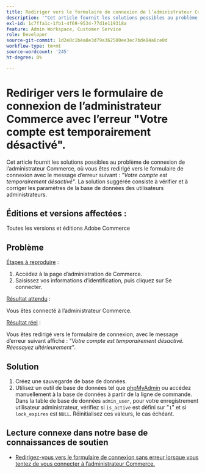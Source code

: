 ```yaml
---
title: Rediriger vers le formulaire de connexion de l’administrateur Commerce avec l’erreur "Votre compte est temporairement désactivé".
description: '"Cet article fournit les solutions possibles au problème de connexion de l’administrateur Commerce, où vous êtes redirigé vers le formulaire de connexion avec le message d’erreur suivant : *"Votre compte est temporairement désactivé"*. La solution suggérée est de vérifier et de corriger les paramètres de la base de données des utilisateurs administrateurs."'
exl-id: 1c7ffa1c-1fb1-4f69-9534-77d1e119318a
feature: Admin Workspace, Customer Service
role: Developer
source-git-commit: 1d2e0c1b4a8e3d79a362500ee3ec7bde84a6ce0d
workflow-type: tm+mt
source-wordcount: '245'
ht-degree: 0%

---
```


# Rediriger vers le formulaire de connexion de l’administrateur Commerce avec l’erreur &quot;Votre compte est temporairement désactivé&quot;.

Cet article fournit les solutions possibles au problème de connexion de l’administrateur Commerce, où vous êtes redirigé vers le formulaire de connexion avec le message d’erreur suivant : *&quot;Votre compte est temporairement désactivé&quot;*. La solution suggérée consiste à vérifier et à corriger les paramètres de la base de données des utilisateurs administrateurs.

## Éditions et versions affectées :

Toutes les versions et éditions Adobe Commerce

## Problème

<u>Étapes à reproduire</u> :

1. Accédez à la page d’administration de Commerce.
1. Saisissez vos informations d’identification, puis cliquez sur Se connecter.

<u>Résultat attendu</u> :

Vous êtes connecté à l’administrateur Commerce.

<u>Résultat réel</u> :

Vous êtes redirigé vers le formulaire de connexion, avec le message d’erreur suivant affiché : *&quot;Votre compte est temporairement désactivé. Réessayez ultérieurement&quot;*.

## Solution

1. Créez une sauvegarde de base de données.
1. Utilisez un outil de base de données tel que [phpMyAdmin](https://devdocs.magento.com/guides/v2.2/install-gde/prereq/optional.html#install-optional-phpmyadmin) ou accédez manuellement à la base de données à partir de la ligne de commande. Dans la table de base de données `admin_user`, pour votre enregistrement utilisateur administrateur, vérifiez si `is_active` est défini sur &quot;`1`&quot; et si `lock_expires` est `NULL`. Réinitialisez ces valeurs, le cas échéant.

## Lecture connexe dans notre base de connaissances de soutien

* [Redirigez-vous vers le formulaire de connexion sans erreur lorsque vous tentez de vous connecter à l’administrateur Commerce.](/help/troubleshooting/miscellaneous/login-redirect-when-trying-to-login-to-magento-admin.md)
